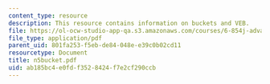 ```yaml
---
content_type: resource
description: This resource contains information on buckets and VEB.
file: https://ol-ocw-studio-app-qa.s3.amazonaws.com/courses/6-854j-advanced-algorithms-fall-2005/ab185bc4e0fdf3528424f7e2cf290ccb_n5bucket.pdf
file_type: application/pdf
parent_uid: 801fa253-f5eb-de84-048e-e39c0b02cd11
resourcetype: Document
title: n5bucket.pdf
uid: ab185bc4-e0fd-f352-8424-f7e2cf290ccb
---
```

